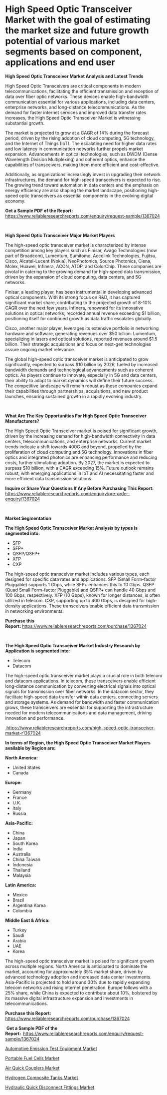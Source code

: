 <p><h1>High Speed Optic Transceiver Market with the goal of estimating the market size and future growth potential of various market segments based on component, applications and end user</h1></p><p><strong>High Speed Optic Transceiver Market Analysis and Latest Trends</strong></p>
<p><p>High Speed Optic Transceivers are critical components in modern telecommunications, facilitating the efficient transmission and reception of data over fiber optic networks. These devices enable high-bandwidth communication essential for various applications, including data centers, enterprise networks, and long-distance telecommunications. As the demand for faster internet services and improved data transfer rates increases, the High Speed Optic Transceiver Market is witnessing substantial growth.</p><p>The market is projected to grow at a CAGR of 14% during the forecast period, driven by the rising adoption of cloud computing, 5G technology, and the Internet of Things (IoT). The escalating need for higher data rates and low latency in communication networks further propels market expansion. Advancements in optical technologies, such as DWDM (Dense Wavelength Division Multiplexing) and coherent optics, enhance the capabilities of transceivers, making them more efficient and cost-effective.</p><p>Additionally, as organizations increasingly invest in upgrading their network infrastructures, the demand for high-speed transceivers is expected to rise. The growing trend toward automation in data centers and the emphasis on energy efficiency are also shaping the market landscape, positioning high-speed optic transceivers as essential components in the evolving digital economy.</p></p>
<p><strong>Get a Sample PDF of the Report:&nbsp;</strong> <a href="https://www.reliableresearchreports.com/enquiry/request-sample/1367024?utm_campaign=2286&utm_medium=2&utm_source=Github&utm_content=ia&utm_term=22032025&utm_id=high-speed-optic-transceiver">https://www.reliableresearchreports.com/enquiry/request-sample/1367024</a></p>
<p>&nbsp;</p>
<p><strong>High Speed Optic Transceiver Major Market Players</strong></p>
<p><p>The high-speed optic transceiver market is characterized by intense competition among key players such as Finisar, Avago Technologies (now part of Broadcom), Lumentum, Sumitomo, Accelink Technologies, Fujitsu, Cisco, Alcatel-Lucent (Nokia), NeoPhotonics, Source Photonics, Ciena, Molex, Huawei, Infinera, ACON, ATOP, and ColorChip. These companies are pivotal in catering to the growing demand for high-speed data transmission, driven by the expansion of cloud computing, data centers, and 5G networks.</p><p>Finisar, a leading player, has been instrumental in developing advanced optical components. With its strong focus on R&D, it has captured significant market share, contributing to the projected growth of 8-10% CAGR over the next few years. Infinera, renowned for its innovative solutions in optical networks, recorded annual revenue exceeding $1 billion, positioning itself for continued growth as data traffic escalates globally.</p><p>Cisco, another major player, leverages its extensive portfolio in networking hardware and software, generating revenues over $50 billion. Lumentum, specializing in lasers and optical solutions, reported revenues around $1.5 billion. Their strategic acquisitions and focus on next-gen technologies assure ongoing market relevance.</p><p>The global high-speed optic transceiver market is anticipated to grow significantly, expected to surpass $10 billion by 2026, fueled by increased bandwidth demands and technological advancements such as coherent optics. As players continue to innovate, especially in 5G and data centers, their ability to adapt to market dynamics will define their future success. The competitive landscape will remain robust as these companies expand their capabilities through partnerships, acquisitions, and new product launches, ensuring sustained growth in a rapidly evolving industry.</p></p>
<p>&nbsp;</p>
<p><strong>What Are The Key Opportunities For High Speed Optic Transceiver Manufacturers?</strong></p>
<p><p>The High Speed Optic Transceiver market is poised for significant growth, driven by the increasing demand for high-bandwidth connectivity in data centers, telecommunications, and enterprise networks. Current market trends indicate a shift towards 400G and beyond, propelled by the proliferation of cloud computing and 5G technology. Innovations in fiber optics and integrated photonics are enhancing performance and reducing costs, further stimulating adoption. By 2027, the market is expected to surpass $10 billion, with a CAGR exceeding 15%. Future outlook remains robust, with emerging applications in IoT and AI necessitating faster and more efficient data transmission solutions.</p></p>
<p><strong>Inquire or Share Your Questions If Any Before Purchasing This Report:</strong> <a href="https://www.reliableresearchreports.com/enquiry/pre-order-enquiry/1367024?utm_campaign=2286&utm_medium=2&utm_source=Github&utm_content=ia&utm_term=22032025&utm_id=high-speed-optic-transceiver">https://www.reliableresearchreports.com/enquiry/pre-order-enquiry/1367024</a></p>
<p>&nbsp;</p>
<p><strong>Market Segmentation</strong></p>
<p><strong>The High Speed Optic Transceiver Market Analysis by types is segmented into:</strong></p>
<p><ul><li>SFP</li><li>SFP+</li><li>QSFP/QSFP+</li><li>XFP</li><li>CXP</li></ul></p>
<p><p>The high-speed optic transceiver market includes various types, each designed for specific data rates and applications. SFP (Small Form-factor Pluggable) supports 1 Gbps, while SFP+ enhances this to 10 Gbps. QSFP (Quad Small Form-factor Pluggable) and QSFP+ can handle 40 Gbps and 100 Gbps, respectively. XFP (10 Gbps), known for longer distances, is often utilized in telecom. CXP, supporting up to 400 Gbps, is designed for high-density applications. These transceivers enable efficient data transmission in networking environments.</p></p>
<p><strong>Purchase this Report:&nbsp;</strong><a href="https://www.reliableresearchreports.com/purchase/1367024?utm_campaign=2286&utm_medium=2&utm_source=Github&utm_content=ia&utm_term=22032025&utm_id=high-speed-optic-transceiver">https://www.reliableresearchreports.com/purchase/1367024</a></p>
<p>&nbsp;</p>
<p><strong>The High Speed Optic Transceiver Market Industry Research by Application is segmented into:</strong></p>
<p><ul><li>Telecom</li><li>Datacom</li></ul></p>
<p><p>The high-speed optic transceiver market plays a crucial role in both telecom and datacom applications. In telecom, these transceivers enable efficient long-distance communication by converting electrical signals into optical signals for transmission over fiber networks. In the datacom sector, they facilitate high-speed data transfer within data centers, connecting servers and storage systems. As demand for bandwidth and faster communication grows, these transceivers are essential for supporting the infrastructure needed for modern telecommunications and data management, driving innovation and performance.</p></p>
<p><a href="https://www.reliableresearchreports.com/high-speed-optic-transceiver-market-r1367024?utm_campaign=2286&utm_medium=2&utm_source=Github&utm_content=ia&utm_term=22032025&utm_id=high-speed-optic-transceiver">&nbsp;https://www.reliableresearchreports.com/high-speed-optic-transceiver-market-r1367024</a></p>
<p><strong>In terms of Region, the High Speed Optic Transceiver Market Players available by Region are:</strong></p>
<p>
    <p> <strong> North America: </strong>
        <ul>
            <li>United States</li>
            <li>Canada</li>
        </ul>
        </p> 
    <p> <strong> Europe: </strong>
        <ul>
            <li>Germany</li>
            <li>France</li>
            <li>U.K.</li>
            <li>Italy</li>
            <li>Russia</li>
        </ul>
        </p> 
    <p> <strong> Asia-Pacific: </strong>
        <ul>
            <li>China</li>
            <li>Japan</li>
            <li>South Korea</li>
            <li>India</li>
            <li>Australia</li>
            <li>China Taiwan</li>
            <li>Indonesia</li>
            <li>Thailand</li>
            <li>Malaysia</li>
        </ul>
        </p> 
    <p> <strong> Latin America: </strong>
        <ul>
            <li>Mexico</li>
            <li>Brazil</li>
            <li>Argentina Korea</li>
            <li>Colombia</li>
        </ul>
        </p> 
    <p> <strong> Middle East & Africa: </strong>
        <ul>
            <li>Turkey</li>
            <li>Saudi</li>
            <li>Arabia</li>
            <li>UAE</li>
            <li>Korea</li>
        </ul>
    </p>
    </p>
<p><p>The high-speed optic transceiver market is poised for significant growth across multiple regions. North America is anticipated to dominate the market, accounting for approximately 35% market share, driven by advanced technology adoption and increased data center investments. Asia-Pacific is projected to hold around 30% due to rapidly expanding telecom networks and rising internet penetration. Europe follows with a 25% share, while China is expected to contribute about 10%, bolstered by its massive digital infrastructure expansion and investments in telecommunications.</p></p>
<p><strong>Purchase this Report: </strong><a href="https://www.reliableresearchreports.com/purchase/1367024?utm_campaign=2286&utm_medium=2&utm_source=Github&utm_content=ia&utm_term=22032025&utm_id=high-speed-optic-transceiver">https://www.reliableresearchreports.com/purchase/1367024</a></p>
<p>&nbsp;<strong>Get a Sample PDF of the Report:&nbsp;&nbsp;</strong><a href="https://www.reliableresearchreports.com/enquiry/request-sample/1367024?utm_campaign=2286&utm_medium=2&utm_source=Github&utm_content=ia&utm_term=22032025&utm_id=high-speed-optic-transceiver">https://www.reliableresearchreports.com/enquiry/request-sample/1367024</a></p>
<p><strong></strong></p>
<p><p><a href="https://www.linkedin.com/pulse/global-automotive-emission-test-equipment-market-sector2025-wqqfe?utm_campaign=2286&utm_medium=2&utm_source=Github&utm_content=ia&utm_term=22032025&utm_id=high-speed-optic-transceiver">Automotive Emission Test Equipment Market</a></p><p><a href="https://github.com/janustabarf2/Market-Research-Report-List-1/blob/main/portable-fuel-cells-market.md?utm_campaign=2286&utm_medium=2&utm_source=Github&utm_content=ia&utm_term=22032025&utm_id=high-speed-optic-transceiver">Portable Fuel Cells Market</a></p><p><a href="https://www.linkedin.com/pulse/trend-analysis-air-quick-couplers-market-expected-growth-jvbrf?utm_campaign=2286&utm_medium=2&utm_source=Github&utm_content=ia&utm_term=22032025&utm_id=high-speed-optic-transceiver">Air Quick Couplers Market</a></p><p><a href="https://github.com/kaganalcinwv/Market-Research-Report-List-1/blob/main/hydrogen-composite-tanks-market.md?utm_campaign=2286&utm_medium=2&utm_source=Github&utm_content=ia&utm_term=22032025&utm_id=high-speed-optic-transceiver">Hydrogen Composite Tanks Market</a></p><p><a href="https://www.linkedin.com/pulse/hydraulic-quick-disconnect-fittings-market-analysis-2025-iat9f?utm_campaign=2286&utm_medium=2&utm_source=Github&utm_content=ia&utm_term=22032025&utm_id=high-speed-optic-transceiver">Hydraulic Quick Disconnect Fittings Market</a></p></p>
